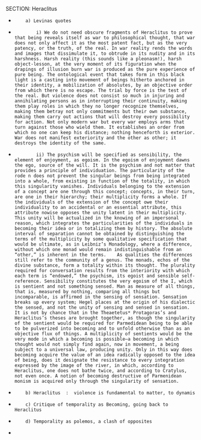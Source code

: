SECTION: Heraclitus
*         a) Levinas quotes
*             i) We do not need obscure fragments of Heraclitus to prove that being reveals itself as war to philosophical thought, that war does not only affect it as the most patent fact, but as the very patency, or the truth, of the real. In war reality rends the words and images that dissimulate it, to obtrude in its nudity and in its harshness. Harsh reality (this sounds like a pleonasm!), harsh object-lesson, at the very moment of its figuration when the drapings of illusion burn war is produced as the pure experience of pure being. The ontological event that takes form in this black light is a casting into movement of beings hitherto anchored in their identity, a mobilization of absolutes, by an objective order from which there is no escape. The trial by force is the test of the real. But violence does not consist so much in injuring and annihilating persons as in interrupting their continuity, making them play roles in which they no longer recognize themselves, making them betray not only commitments but their own substance, making them carry out actions that will destroy every possibility for action. Not only modern war but every war employs arms that turn against those who wield them. It establishes an order from which no one can keep his distance; nothing henceforth is exterior. War does not manifest exteriority and the other as other; it destroys the identity of the same.
*             ii) The psychism will be specified as sensibility, the element of enjoyment, as egoism. In the egoism of enjoyment dawns the ego, source of the will. It is the psychism and not matter that provides a principle of individuation. The particularity of the rode n does not prevent the singular beings from being integrated into a whole, from existing in function of the totality, in which this singularity vanishes. Individuals belonging to the extension of a concept are one through this concept; concepts, in their turn, are one in their hierarchy; their multiplicity forms a whole. If the individuals of the extension of the concept owe their individuality to an accidental or an essential attribute, this attribute nowise opposes the unity latent in their multiplicity. This unity will be actualized in the knowing of an impersonal reason, which integrates the particularities of the individuals in becoming their idea or in totalizing them by history. The absolute interval of separation cannot be obtained by distinguishing the terms of the multiplicity by some qualitative specification that would be ultimate, as in Leibniz’s Monadology, where a difference, without which one monad would remain indistinguishable from an “other,” is inherent in the terms.    As qualities the differences still refer to the community of a genus. The monads, echos of the divine substance, form a totality within its thought. The plurality required for conversation results from the interiority with which each term is “endowed,” the psychism, its egoist and sensible self-reference. Sensibility constitutes the very egoism of the I, which is sentient and not something sensed. Man as measure of all things, that is, measured by nothing, comparing all things but incomparable, is affirmed in the sensing of sensation. Sensation breaks up every system; Hegel places at the origin of his dialectic the sensed, and not the unity of sensing and sensed in sensation. It is not by chance that in the Theaetetus* Protagoras’s and Heraclitus’s theses are brought together, as though the singularity of the sentient would be required for Parmedidean being to be able to be pulverized into becoming and to unfold otherwise than as an objective flux of things. A multiplicity of sentients would be the very mode in which a becoming is possible—a becoming in which thought would not simply find again, now in movement, a being subject to a universal law, producing unity. Only in this way does becoming acquire the value of an idea radically opposed to the idea of being, does it designate the resistance to every integration expressed by the image of the river, in which, according to Heraclitus, one does not bathe twice, and according to Cratylus, not even once. A notion of becoming destructive of Parmenidean monism is acquired only through the singularity of sensation.
*         b) Heraclitus  :  violence is fundamental to matter, to dynamis
*         c) Critique of temporality as Becoming, going back to Heraclitus
*         d) Temporality as polemos, a clash of opposites
*  